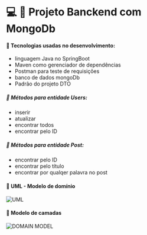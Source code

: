 # :computer: :pushpin: Projeto Banckend com MongoDb


#### :small_blue_diamond: Tecnologias usadas no desenvolvimento:
- linguagem Java no SpringBoot
- Maven como gerenciador de dependências
- Postman para teste de requisições
- banco de dados mongoDb
- Padrão do projeto DTO

##### :small_blue_diamond: Métodos para entidade Users:
- inserir
- atualizar
- encontrar todos
- encontrar pelo ID

##### :small_blue_diamond: Métodos para entidade Post:
- encontrar pelo ID
- encontrar pelo título
- encontrar por qualqer palavra no post



#### :small_blue_diamond: UML - Modelo de domínio
![UML](https://github.com/anna104016/mongodb-users/blob/main/commentsUml.PNG)

#### :small_blue_diamond: Modelo de camadas
![DOMAIN MODEL](https://github.com/anna104016/mongodb-users/blob/main/domain%20model.png)
